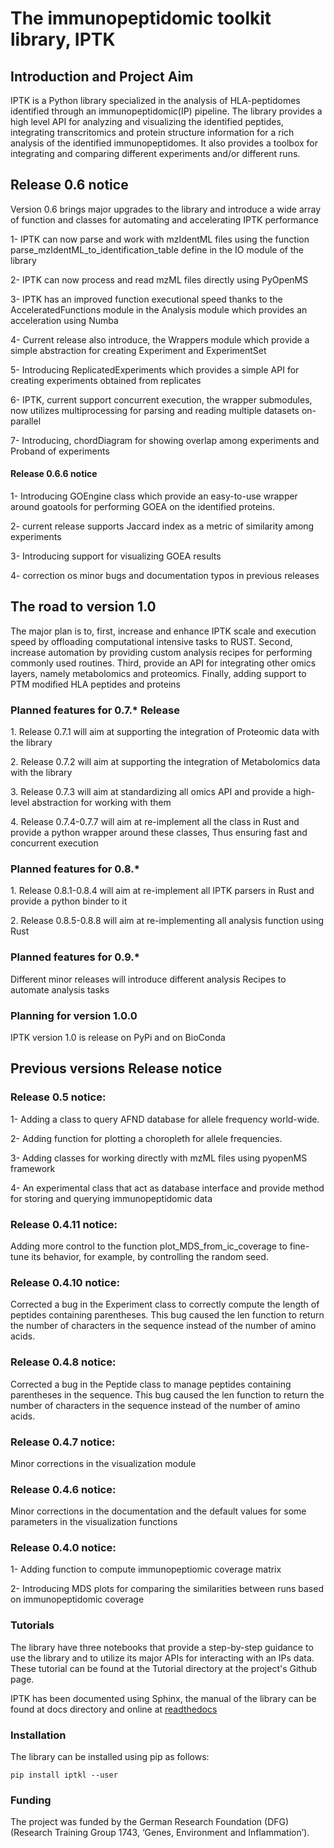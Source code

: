 # The immunopeptidomic toolkit library, IPTK #

## Introduction and Project Aim ##

<p>IPTK is a Python library specialized in the analysis of HLA-peptidomes identified through an immunopeptidomic(IP) pipeline.
The library provides a high level API for analyzing and visualizing the identified peptides, integrating transcritomics and protein structure information for a rich analysis of the identified immunopeptidomes. It also provides a toolbox for integrating and comparing different experiments and/or different runs.</p>

## Release 0.6 notice ##

<p> Version 0.6 brings major upgrades to the library and introduce a wide array of function and classes for automating and accelerating IPTK performance </p>
<p> 1- IPTK can now parse and work with mzIdentML files using the function parse_mzIdentML_to_identification_table define in the IO module of the library </p>
<p> 2- IPTK can now process and read mzML files directly using PyOpenMS </p>
<p> 3- IPTK has an improved function executional speed thanks to the AcceleratedFunctions module in the Analysis module which provides an acceleration using Numba</p>
<p> 4- Current release also introduce, the Wrappers module which provide a simple abstraction for creating Experiment and ExperimentSet</p>
<p> 5- Introducing ReplicatedExperiments which provides a simple API for creating experiments obtained from replicates </p>
<p> 6- IPTK, current support concurrent execution, the wrapper submodules, now utilizes multiprocessing for parsing and reading multiple datasets on-parallel </p>
<p> 7- Introducing, chordDiagram for showing overlap among experiments and Proband of experiments </p>

#### Release 0.6.6 notice ####

<p> 1- Introducing GOEngine class which provide an easy-to-use wrapper around goatools for performing GOEA on the identified proteins.</p>

<p> 2- current release supports Jaccard index as a metric of similarity among experiments</p>

<p> 3- Introducing support for visualizing GOEA results </p>

<p> 4- correction os minor bugs and documentation typos in previous releases </p>

## The road to version 1.0 ##

<p> The major plan is to, first, increase and enhance IPTK scale and execution speed by offloading computational intensive tasks to RUST. Second, increase automation by providing custom analysis recipes for performing commonly used routines. Third, provide an API for integrating other omics layers, namely metabolomics and proteomics. Finally, adding support to PTM modified HLA peptides and proteins</p>

### Planned features for 0.7.* Release ###

<p> 1. Release 0.7.1 will aim at supporting the integration of Proteomic data with the library </p>
<p> 2. Release 0.7.2 will aim at supporting the integration of Metabolomics data with the library</p>
<p> 3. Release 0.7.3 will aim at standardizing all omics API and provide a high-level abstraction for working with them</p>
<p> 4. Release 0.7.4-0.7.7 will aim at re-implement all the class in Rust and provide a python wrapper around these classes, Thus ensuring fast and concurrent execution</p>

### Planned features for 0.8.* ###

<p> 1. Release 0.8.1-0.8.4 will aim at re-implement all IPTK parsers in Rust and provide a python binder to it</p>
<p> 2. Release 0.8.5-0.8.8 will aim at re-implementing all analysis function using Rust </p>

### Planned features for 0.9.* ###

<p> Different minor releases will introduce different analysis Recipes to automate analysis tasks</p>

### Planning for version 1.0.0 ###

<p> IPTK version 1.0 is release on PyPi and on BioConda </p>

## Previous versions Release notice ##

### Release 0.5 notice: ###

<p> 1- Adding a class to query AFND database for allele frequency world-wide. </p>
<p> 2- Adding function for plotting a choropleth for allele frequencies. </p>
<p> 3- Adding classes for working directly with mzML files using pyopenMS framework </p>
<p> 4- An experimental class that act as database interface and provide method for storing and querying immunopeptidomic data</p>

### Release 0.4.11 notice: ###

<p> Adding more control to the function plot_MDS_from_ic_coverage to fine-tune its behavior, for example, by controlling the random seed.</p>

### Release 0.4.10 notice: ###

<p> Corrected a bug in the Experiment class to correctly compute the length of peptides containing parentheses. This bug caused the len function to return the number of characters in the sequence instead of the number of amino acids. </p>

### Release 0.4.8 notice: ###

<p> Corrected a bug in the Peptide class to manage peptides containing parentheses in the sequence. This bug caused the len function to return the number of characters 
in the sequence instead of the number of amino acids. </p>

### Release 0.4.7 notice: ###

<p> Minor corrections in the visualization module</p>

### Release 0.4.6 notice: ###

<p> Minor corrections in the documentation and the default values for some parameters in the visualization functions</p>

### Release 0.4.0 notice: ###

<p> 1- Adding function to compute immunopeptiomic coverage matrix </p>
<p> 2- Introducing MDS plots for comparing the similarities between runs based on immunopeptidomic coverage </p>  


### Tutorials ###

<p>The library have three notebooks that provide a step-by-step guidance to use the library and to utilize its major APIs for interacting with an IPs data.
These tutorial can be found at the Tutorial directory at the project's Github page.</p>

<p> IPTK has been documented using Sphinx, the manual of the library can be found at docs directory and online at <a href= "https://iptk.readthedocs.io/en/latest/index.html"> readthedocs </a> </p> 

### Installation ###

<p>The library can be installed using pip as follows: </p>

```
pip install iptkl --user
```

### Funding ###

The project was funded by the German Research Foundation (DFG) (Research Training Group 1743, ‘Genes, Environment and Inflammation’). 
